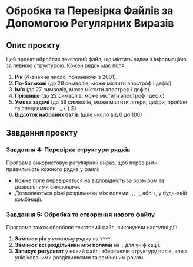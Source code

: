 # Обробка та Перевірка Файлів за Допомогою Регулярних Виразів

## Опис проєкту

Цей проєкт обробляє текстовий файл, що містить рядки з інформацією за певною структурою. Кожен рядок має поля:
1. **Рік** (4-значне число, починаючи з 2001)
2. **По-батькові** (до 28 символів, може містити апостроф і дефіс)
3. **Ім’я** (до 27 символів, може містити апостроф і дефіс)
4. **Прізвище** (до 22 символів, може містити апостроф і дефіс)
5. **Умова задачі** (до 59 символів, може містити літери, цифри, пробіли та спецсимволи . _ { } $)
6. **Відсоток набраних балів** (ціле число від 0 до 100)

## Завдання проєкту

### Завдання 4: Перевірка структури рядків

Програма використовує регулярний вираз, щоб перевірити правильність кожного рядка у файлі:
- Кожне поле перевіряється на відповідність за розміром та дозволеними символами.
- Дозволяються різні роздільники між полями: `;`, `:`, або `?`, у будь-якій комбінації.

### Завдання 5: Обробка та створення нового файлу

Програма також обробляє текстовий файл, виконуючи наступні дії:
1. **Замінює рік** у кожному рядку на `YYYY`.
2. **Замінює всі роздільники між полями** на `;` для уніфікації.
3. **Записує результат** у новий файл, зберігаючи структуру полів, але з уніфікованими роздільниками та заміненим роком.

